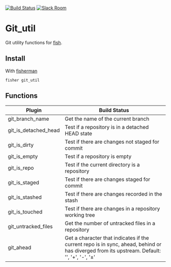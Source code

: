 [![Build Status][travis-badge]][travis-link]
[![Slack Room][slack-badge]][slack-link]

# Git_util

Git utility functions for [fish].

## Install

With [fisherman]

```
fisher git_util
```

## Functions

| Plugin                 | Build Status |
|------------------------|----------------------------------------------------------------------------|
| git_branch_name        | Get the name of the current branch                                         |
| git_is_detached_head   | Test if a repository is in a detached HEAD state                           |
| git_is_dirty           | Test if there are changes not staged for commit                            |    
| git_is_empty           | Test if a repository is empty                                              |    
| git_is_repo            | Test if the current directory is a repository                              |    
| git_is_staged          | Test if there are changes staged for commit                                |    
| git_is_stashed         | Test if there are changes recorded in the stash                            |    
| git_is_touched         | Test if there are changes in a repository working tree                     |    
| git_untracked_files    | Get the number of untracked files in a repository                          |    
| git_ahead              | Get a character that indicates if the current repo is in sync, ahead, behind or has diverged from its upstream. Default: '', '+', '-', '±'                |    


[fisherman]: https://github.com/fisherman/fisherman
[git_util]: https://github.com/fisherman/git_util

[slack-link]: https://fisherman-wharf.herokuapp.com
[slack-badge]: https://fisherman-wharf.herokuapp.com/badge.svg
[travis-link]: https://travis-ci.org/fisherman/git_util
[travis-badge]: https://img.shields.io/travis/fisherman/git_util.svg

[fish]: https://fishshell.com

